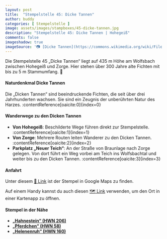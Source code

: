 ```yaml
---
layout: post
title:  "Stempelstelle 45: Dicke Tannen"
author: buddy
categories: [ Stempelstelle ]
image: assets/images/stampboxes/45-dicke-tannen.jpg
description: "Stempelstelle 45: Dicke Tannen | Hohegeiß"
comments: false
imageshadow: true
imageSource: '📷 [Dicke Tannen](https://commons.wikimedia.org/wiki/File:Dicke_Tannen.JPG) von <a href="//commons.wikimedia.org/wiki/User:B.Thomas95" title="User:B.Thomas95">Thomas Binder</a> unter Lizenz [CC BY-SA 4.0](https://creativecommons.org/licenses/by-sa/4.0)'
---
```


Die Stempelstelle 45 „Dicke Tannen“ liegt auf 435 m Höhe am Wolfsbach zwischen Hohegeiß und Zorge. Hier stehen über 300 Jahre alte Fichten mit bis zu 5 m Stammumfang. 🌲

#### Naturdenkmal Dicke Tannen

Die „Dicken Tannen“ sind beeindruckende Fichten, die seit über drei Jahrhunderten wachsen. Sie sind ein Zeugnis der unberührten Natur des Harzes. :contentReference[oaicite:0]{index=0}

#### Wanderwege zu den Dicken Tannen

- **Von Hohegeiß**: Beschilderte Wege führen direkt zur Stempelstelle. :contentReference[oaicite:1]{index=1}
- **Von Zorge**: Mehrere Routen leiten Wanderer zu den Dicken Tannen. :contentReference[oaicite:2]{index=2}
- **Parkplatz „Neuer Teich“**: An der Straße von Braunlage nach Zorge gelegen. Von dort führt ein Weg vorbei am Teich ins Wolfsbachtal und weiter bis zu den Dicken Tannen. :contentReference[oaicite:3]{index=3}

#### Anfahrt

Unter diesem [📍 Link](https://www.google.com/maps/dir/?api=1&origin=&destination=51.65725%2C%2010.64807) ist der Stempel in Google Maps zu finden.

<div class="android-only">
  Auf einem Handy kannst du auch diesen 
  <a href="geo:51.65725,10.64807">🗺️ Link</a> 
  verwenden, um den Ort in einer Kartenapp zu öffnen.
  <p></p>
</div>

#### Stempel in der Nähe

- [**„Hahnestein“ (HWN 206)**](/stempelstelle-206-hahnestein)
- [**„Pferdchen“ (HWN 58)**](/stempelstelle-58-pferdchen)
- [**„Helenenruh“ (HWN 160)**](/stempelstelle-160-helenenruh)
